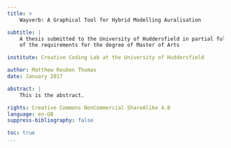 ```yaml
---
title: >
    Wayverb: A Graphical Tool for Hybrid Modelling Auralisation

subtitle: |
    A thesis submitted to the University of Huddersfield in partial fulfilment
    of the requirements for the degree of Master of Arts

institute: Creative Coding Lab at the University of Huddersfield

author: Matthew Reuben Thomas
date: January 2017

abstract: |
    This is the abstract.

rights: Creative Commons NonCommercial ShareAlike 4.0
language: en-GB
suppress-bibliography: false

toc: true
...
```


<!--
header-includes:
    - \usepackage{setspace}
    - \onehalfspacing
-->
